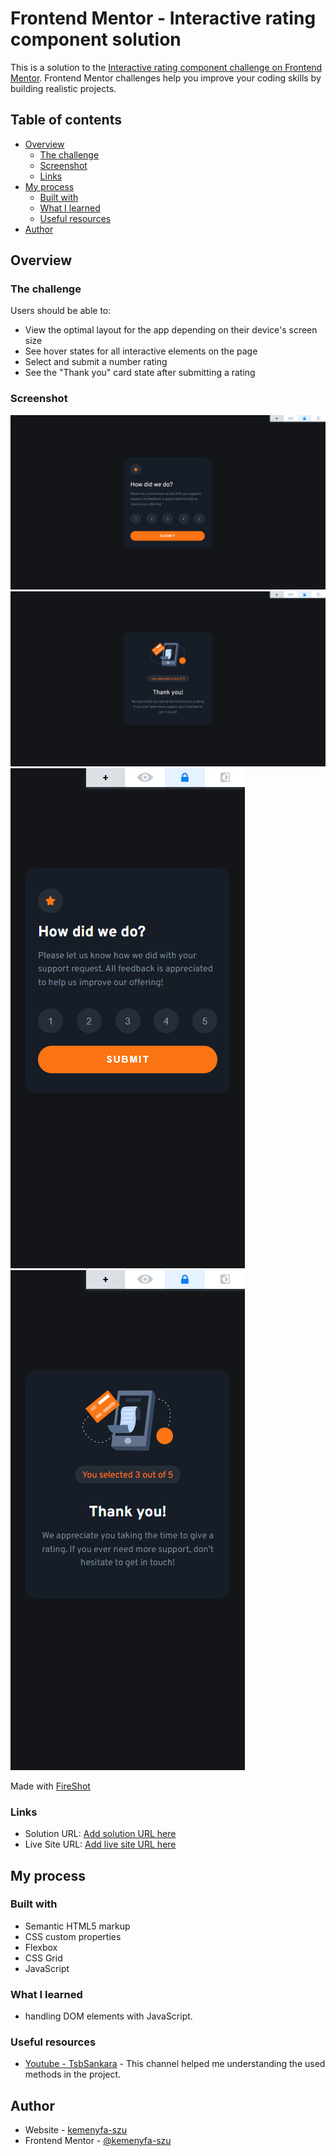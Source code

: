 # Frontend Mentor - Interactive rating component solution

This is a solution to the [Interactive rating component challenge on Frontend Mentor](https://www.frontendmentor.io/challenges/interactive-rating-component-koxpeBUmI). Frontend Mentor challenges help you improve your coding skills by building realistic projects.

## Table of contents

- [Overview](#overview)
  - [The challenge](#the-challenge)
  - [Screenshot](#screenshot)
  - [Links](#links)
- [My process](#my-process)
  - [Built with](#built-with)
  - [What I learned](#what-i-learned)
  - [Useful resources](#useful-resources)
- [Author](#author)

## Overview

### The challenge

Users should be able to:

- View the optimal layout for the app depending on their device's screen size
- See hover states for all interactive elements on the page
- Select and submit a number rating
- See the "Thank you" card state after submitting a rating

### Screenshot

![Rate-desktop](./screenshots/desktop-rate.png)
![Thank you-desktop](./screenshots/desktop-thankyou.png)
![Rate-mobile](./screenshots/mobile-rate.png)
![Thank you-mobile](./screenshots/mobile-thankyou.png)

Made with [FireShot](https://getfireshot.com/)

### Links

- Solution URL: [Add solution URL here](https://your-solution-url.com)
- Live Site URL: [Add live site URL here](https://your-live-site-url.com)

## My process

### Built with

- Semantic HTML5 markup
- CSS custom properties
- Flexbox
- CSS Grid
- JavaScript

### What I learned

- handling DOM elements with JavaScript.

### Useful resources

- [Youtube - TsbSankara](https://www.youtube.com/@tsbsankara) - This channel helped me understanding the used methods in the project.

## Author

- Website - [kemenyfa-szu](https://kemenyfa-szu.github.io/)
- Frontend Mentor - [@kemenyfa-szu](https://www.frontendmentor.io/profile/kemenyfa-szu)
